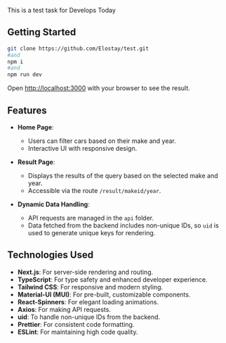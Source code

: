 This is a test task for Develops Today

## Getting Started

```bash
git clone https://github.com/Elostay/test.git
#and
npm i
#and
npm run dev
```

Open [http://localhost:3000](http://localhost:3000) with your browser to see the result.

## Features

- **Home Page**:

  - Users can filter cars based on their make and year.
  - Interactive UI with responsive design.

- **Result Page**:

  - Displays the results of the query based on the selected make and year.
  - Accessible via the route `/result/makeid/year`.

- **Dynamic Data Handling**:
  - API requests are managed in the `api` folder.
  - Data fetched from the backend includes non-unique IDs, so `uid` is used to generate unique keys for rendering.

## Technologies Used

- **Next.js**: For server-side rendering and routing.
- **TypeScript**: For type safety and enhanced developer experience.
- **Tailwind CSS**: For responsive and modern styling.
- **Material-UI (MUI)**: For pre-built, customizable components.
- **React-Spinners**: For elegant loading animations.
- **Axios**: For making API requests.
- **uid**: To handle non-unique IDs from the backend.
- **Prettier**: For consistent code formatting.
- **ESLint**: For maintaining high code quality.
